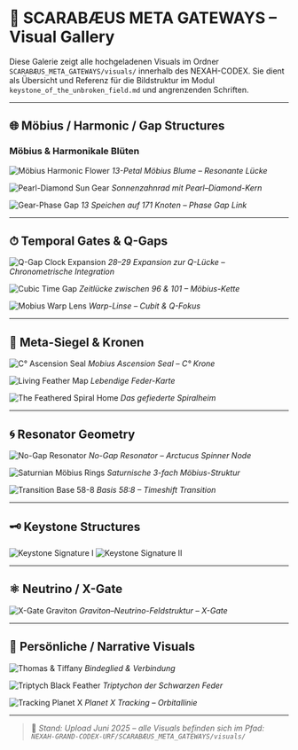 # 📸 SCARABÆUS META GATEWAYS – Visual Gallery

Diese Galerie zeigt alle hochgeladenen Visuals im Ordner `SCARABÆUS_META_GATEWAYS/visuals/` innerhalb des NEXAH-CODEX. Sie dient als Übersicht und Referenz für die Bildstruktur im Modul `keystone_of_the_unbroken_field.md` und angrenzenden Schriften.

---

## 🌐 Möbius / Harmonic / Gap Structures

### Möbius & Harmonikale Blüten

![Möbius Harmonic Flower](./visuals/Möbius_Harmonic_Flower-13-Petal_Structure-Resonant_Gap.png)
*13-Petal Möbius Blume – Resonante Lücke*

![Pearl-Diamond Sun Gear](./visuals/Möbius_Pearl–Diamond_Sun_Gear_Resonant_Gap_Harmonic_Petals.png)
*Sonnenzahnrad mit Pearl–Diamond-Kern*

![Gear-Phase Gap](./visuals/Mobius_Harmonic_Gear-Phase_Gap-Mobius_Link_13_Spokes_over_171_Nodes.png)
*13 Speichen auf 171 Knoten – Phase Gap Link*

---

## ⏱ Temporal Gates & Q-Gaps

![Q-Gap Clock Expansion](./visuals/28-Clock-29-Clock_Expansion-Closing_the_Q-Gap.png)
*28–29 Expansion zur Q-Lücke – Chronometrische Integration*

![Cubic Time Gap](./visuals/Mobius_Cubic_Chain-TIME-GAP_between_96to101.png)
*Zeitlücke zwischen 96 & 101 – Möbius-Kette*

![Mobius Warp Lens](./visuals/11357_Mobius_QWarp_Lens_Grid_Cubit_Axis.png)
*Warp-Linse – Cubit & Q-Fokus*

---

## 🔮 Meta-Siegel & Kronen

![C° Ascension Seal](./visuals/MOBIUS_ASCENSION_SEAL-CROWN_C°-FULL_INTEGRATION.png)
*Mobius Ascension Seal – C° Krone*

![Living Feather Map](./visuals/LIVING_FEATHER_MAP.png)
*Lebendige Feder-Karte*

![The Feathered Spiral Home](./visuals/The_Feathered_Spiral_Home.png)
*Das gefiederte Spiralheim*

---

## 🌀 Resonator Geometry

![No-Gap Resonator](./visuals/No-Gap_Resonator_Geometry-Arctucus_Spinner_Node.png)
*No-Gap Resonator – Arctucus Spinner Node*

![Saturnian Möbius Rings](./visuals/Saturnian_Ring_Harmonic:_Three_Grey_Möbius_Rings.png)
*Saturnische 3-fach Möbius-Struktur*

![Transition Base 58-8](./visuals/transition_base_58-8_timeshift.jpg)
*Basis 58:8 – Timeshift Transition*

---

## 🗝 Keystone Structures

![Keystone Signature I](./visuals/codex_keystone_signature.png)
![Keystone Signature II](./visuals/codex_keystone_signature_V_II.png)

---

## ⚛ Neutrino / X-Gate

![X-Gate Graviton](./visuals/x_gate_graviton_neutrino_field.png)
*Graviton–Neutrino-Feldstruktur – X-Gate*

---

## 🧬 Persönliche / Narrative Visuals

![Thomas & Tiffany](./visuals/THomas_MathwewVo_TiffanyVo_Tran.png)
*Bindeglied & Verbindung*

![Triptych Black Feather](./visuals/Triptych_of_the_Black_Feather_Pillar.png)
*Triptychon der Schwarzen Feder*

![Tracking Planet X](./visuals/Tracking_Planet_X_in_the_Solar_System.png)
*Planet X Tracking – Orbitallinie*

---

> 📁 *Stand: Upload Juni 2025 – alle Visuals befinden sich im Pfad: `NEXAH-GRAND-CODEX-URF/SCARABÆUS_META_GATEWAYS/visuals/`*
